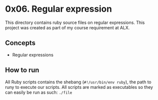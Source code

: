 # 0x06. Regular expression
This directory contains ruby source files on regular expressions. This project was created as part of my course requirement at ALX.

## Concepts
* Regular expressions

## How to run
All Ruby scripts contains the shebang (`#!/usr/bin/env ruby`), the path to runy to execute our scripts. All scripts are marked as executables so they can easily be run as such:
`./file`
